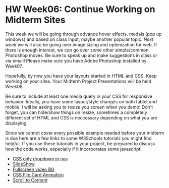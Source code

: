 # HW Week06: Continue Working on Midterm Sites

This week we will be going through advance hover effects, modals (pop up windows) and based on class input, maybe another popular topic. _Next week_ we will also be going over image sizing and optimization for web. If there is enough interest, we can go over some other simple/common Photoshop moves. Be sure to speak up and make suggestions in class or via email! Please make sure you have Adobe Photoshop installed by Week07.

Hopefully, by now you have your layouts started in HTML and CSS. Keep working on your sites. Your Midterm Project Presentations will be held Week08.

Be sure to include at least one media query in your CSS for responsive behavior. Ideally, you have some layout/style changes on both tablet and mobile. I will be asking you to resize you screen when you demo! Don't forget, you can hide/show things on resize, sometimes a completely different set of HTML and CSS is neccessary depending on what you are displaying.

Since we cannot cover every possible example needed before your midterm is due here are a few links to some W3Schools tutorials you might find helpful. If you use these tutorials in your project, be prepared to discuss how the code works, especially if it incorporates some javascript!

- [CSS only dropdown in nav](https://www.w3schools.com/howto/howto_css_dropdown_navbar.asp)
- [SlideShow](https://www.w3schools.com/howto/howto_js_slideshow.asp)
- [Fullscreen video BG](https://www.w3schools.com/howto/howto_css_fullscreen_video.asp)
- [CSS Flip Card Animation](https://www.w3schools.com/howto/howto_css_flip_card.asp)
- [Scroll to Content](https://www.w3schools.com/howto/howto_js_scroll_into_view.asp)
